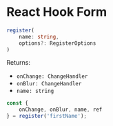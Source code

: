 # React Hook Form

```ts
register(
    name: string,
    options?: RegisterOptions
)
```

Returns:

* `onChange: ChangeHandler`
* `onBlur: ChangeHandler`
* `name: string`

```ts
const {
    onChange, onBlur, name, ref
} = register('firstName');
```
